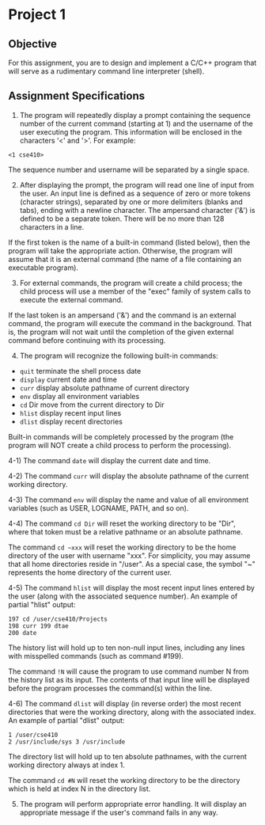 # Project 1

## Objective 

For this assignment, you are to design and implement a C/C++ program that will serve as a rudimentary command line interpreter (shell).

## Assignment Specifications
1) The program will repeatedly display a prompt containing the sequence number of the current command (starting at 1) and the username of the user executing the program. This information will be enclosed in the characters ‘<' and '>'. For example:
```
<1 cse410>
```
The sequence number and username will be separated by a single space.

2) After displaying the prompt, the program will read one line of input from the user. An input line is defined as a sequence of zero or more tokens (character strings), separated by one or more delimiters (blanks and tabs), ending with a newline character. The ampersand character ('&') is defined to be a separate token. There will be no more than 128 characters in a line.

If the first token is the name of a built-in command (listed below), then the program will take the appropriate action. Otherwise, the program will assume that it is an external command (the name of a file containing an executable program).

3) For external commands, the program will create a child process; the child process will use a member of the "exec" family of system calls to execute the external command.

If the last token is an ampersand ('&') and the command is an external command, the program will execute the command in the background. That is, the program will not wait until the completion of the given external command before continuing with its processing.
 
4) The program will recognize the following built-in commands:
 - `quit` terminate the shell process date
 - `display` current date and time
 - `curr` display absolute pathname of current directory
 - `env` display all environment variables
 - `cd` Dir move from the current directory to Dir
 - `hlist` display recent input lines
 - `dlist` display recent directories

Built-in commands will be completely processed by the program (the program will NOT create a child process to perform the processing).

4-1) The command `date` will display the current date and time.

4-2) The command `curr` will display the absolute pathname of the current working
directory.

4-3) The command `env` will display the name and value of all environment variables (such as USER, LOGNAME, PATH, and so on).

4-4) The command `cd Dir` will reset the working directory to be "Dir", where that token must be a relative pathname or an absolute pathname.

The command `cd ~xxx` will reset the working directory to be the home directory of the user with username "xxx". For simplicity, you may assume that all home directories reside in "/user". As a special case, the symbol "~" represents the home directory of the current user.

4-5) The command `hlist` will display the most recent input lines entered by the user (along with the associated sequence number). An example of partial "hlist" output:
```
197 cd /user/cse410/Projects
198 curr 199 dtae
200 date
```
The history list will hold up to ten non-null input lines, including any lines with misspelled commands (such as command #199).
   
The command `!N` will cause the program to use command number N from the history list as its input. The contents of that input line will be displayed before the program processes the command(s) within the line.

4-6) The command `dlist` will display (in reverse order) the most recent directories that were the working directory, along with the associated index. An example of partial "dlist" output:
```
1 /user/cse410
2 /usr/include/sys 3 /usr/include
```
The directory list will hold up to ten absolute pathnames, with the current working directory always at index 1.

The command `cd #N` will reset the working directory to be the directory which is held at index N in the directory list.

5) The program will perform appropriate error handling. It will display an appropriate message if the user's command fails in any way.
